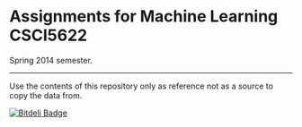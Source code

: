 Assignments for Machine Learning CSCI5622
=========================================

Spring 2014 semester.

--------

Use the contents of this repository only as reference not as a source to copy the data from.



[![Bitdeli Badge](https://d2weczhvl823v0.cloudfront.net/ElDeveloper/machine_learning/trend.png)](https://bitdeli.com/free "Bitdeli Badge")

